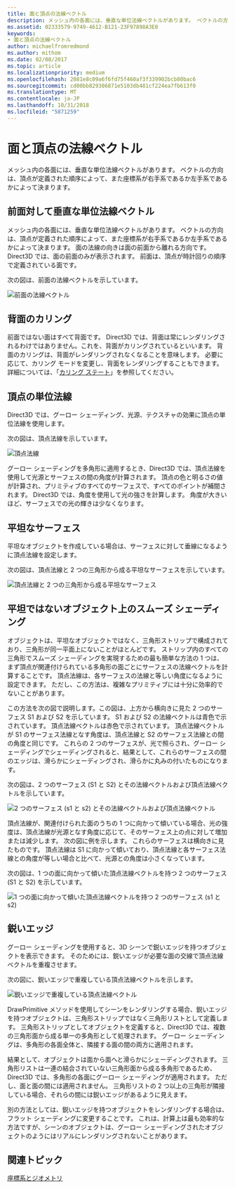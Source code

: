 ```yaml
---
title: 面と頂点の法線ベクトル
description: メッシュ内の各面には、垂直な単位法線ベクトルがあります。 ベクトルの方向は、頂点が定義された順序によって、また座標系が右手系であるか左手系であるかによって決まります。
ms.assetid: 02333579-9749-4612-B121-23F97898A3E0
keywords:
- 面と頂点の法線ベクトル
author: michaelfromredmond
ms.author: mithom
ms.date: 02/08/2017
ms.topic: article
ms.localizationpriority: medium
ms.openlocfilehash: 2081e8c09a6f6fd75f460af3f339902bcb80bac6
ms.sourcegitcommit: cd00bb829306871e5103db481cf224ea7fb613f0
ms.translationtype: MT
ms.contentlocale: ja-JP
ms.lasthandoff: 10/31/2018
ms.locfileid: "5871259"
---
```

# <a name="face-and-vertex-normal-vectors"></a>面と頂点の法線ベクトル


メッシュ内の各面には、垂直な単位法線ベクトルがあります。 ベクトルの方向は、頂点が定義された順序によって、また座標系が右手系であるか左手系であるかによって決まります。

## <a name="span-idperpendicularunitnormalvectorforafrontfacespanspan-idperpendicularunitnormalvectorforafrontfacespanspan-idperpendicularunitnormalvectorforafrontfacespanperpendicular-unit-normal-vector-for-a-front-face"></a><span id="Perpendicular_unit_normal_vector_for_a_front_face"></span><span id="perpendicular_unit_normal_vector_for_a_front_face"></span><span id="PERPENDICULAR_UNIT_NORMAL_VECTOR_FOR_A_FRONT_FACE"></span>前面対して垂直な単位法線ベクトル


メッシュ内の各面には、垂直な単位法線ベクトルがあります。 ベクトルの方向は、頂点が定義された順序によって、また座標系が右手系であるか左手系であるかによって決まります。 面の法線の向きは面の前面から離れる方向です。 Direct3D では、面の前面のみが表示されます。 前面は、頂点が時計回りの順序で定義されている面です。

次の図は、前面の法線ベクトルを示しています。

![前面の法線ベクトル](images/nrmlvect.png)

## <a name="span-idcullingbackfacesspanspan-idcullingbackfacesspanspan-idcullingbackfacesspanculling-back-faces"></a><span id="Culling_back_faces"></span><span id="culling_back_faces"></span><span id="CULLING_BACK_FACES"></span>背面のカリング


前面ではない面はすべて背面です。 Direct3D では、背面は常にレンダリングされるわけではありません。これを、背面がカリングされているといいます。 背面のカリングは、背面がレンダリングされなくなることを意味します。 必要に応じて、カリング モードを変更し、背面をレンダリングすることもできます。 詳細については、「[カリング ステート](https://msdn.microsoft.com/library/windows/desktop/bb204882)」を参照してください。

## <a name="span-idvertexunitnormalsspanspan-idvertexunitnormalsspanspan-idvertexunitnormalsspanvertex-unit-normals"></a><span id="Vertex_unit_normals"></span><span id="vertex_unit_normals"></span><span id="VERTEX_UNIT_NORMALS"></span>頂点の単位法線


Direct3D では、グーロー シェーディング、光源、テクスチャの効果に頂点の単位法線を使用します。

次の図は、頂点法線を示しています。

![頂点法線](images/vertnrml.png)

グーロー シェーディングを多角形に適用するとき、Direct3D では、頂点法線を使用して光源とサーフェスの間の角度が計算されます。 頂点の色と明るさの値が計算され、プリミティブのすべてのサーフェスで、すべてのポイントが補間されます。 Direct3D では、角度を使用して光の強さを計算します。 角度が大きいほど、サーフェスでの光の輝きは少なくなります。

## <a name="span-idflatsurfacesspanspan-idflatsurfacesspanspan-idflatsurfacesspanflat-surfaces"></a><span id="Flat_surfaces"></span><span id="flat_surfaces"></span><span id="FLAT_SURFACES"></span>平坦なサーフェス


平坦なオブジェクトを作成している場合は、サーフェスに対して垂線になるように頂点法線を設定します。

次の図は、頂点法線と 2 つの三角形から成る平坦なサーフェスを示しています。

![頂点法線と 2 つの三角形から成る平坦なサーフェス](images/flatvert.png)

## <a name="span-idsmoothshadingonanon-flatobjectspanspan-idsmoothshadingonanon-flatobjectspanspan-idsmoothshadingonanon-flatobjectspansmooth-shading-on-a-non-flat-object"></a><span id="Smooth_shading_on_a_non-flat_object"></span><span id="smooth_shading_on_a_non-flat_object"></span><span id="SMOOTH_SHADING_ON_A_NON-FLAT_OBJECT"></span>平坦ではないオブジェクト上のスムーズ シェーディング


オブジェクトは、平坦なオブジェクトではなく、三角形ストリップで構成されており、三角形が同一平面上にないことがほとんどです。 ストリップ内のすべての三角形でスムーズ シェーディングを実現するための最も簡単な方法の 1 つは、まず頂点が関連付けられている多角形の面ごとにサーフェスの法線ベクトルを計算することです。 頂点法線は、各サーフェスの法線と等しい角度になるように設定できます。 ただし、この方法は、複雑なプリミティブには十分に効率的でないことがあります。

この方法を次の図で説明します。この図は、上方から横向きに見た 2 つのサーフェス S1 および S2 を示しています。 S1 および S2 の法線ベクトルは青色で示されています。 頂点法線ベクトルは赤色で示されています。 頂点法線ベクトルが S1 のサーフェス法線となす角度は、頂点法線と S2 のサーフェス法線との間の角度と同じです。 これらの 2 つのサーフェスが、光で照らされ、グーロー シェーディングでシェーディングされると、結果として、これらのサーフェスの間のエッジは、滑らかにシェーディングされ、滑らかに丸みの付いたものになります。

次の図は、2 つのサーフェス (S1 と S2) とその法線ベクトルおよび頂点法線ベクトルを示しています。

![2 つのサーフェス (s1 と s2) とその法線ベクトルおよび頂点法線ベクトル](images/gvert.png)

頂点法線が、関連付けられた面のうちの 1 つに向かって傾いている場合、光の強度は、頂点法線が光源となす角度に応じて、そのサーフェス上の点に対して増加または減少します。 次の図に例を示します。 これらのサーフェスは横向きに見たものです。 頂点法線は S1 に向かって傾いており、頂点法線と各サーフェス法線との角度が等しい場合と比べて、光源との角度は小さくなっています。

次の図は、1 つの面に向かって傾いた頂点法線ベクトルを持つ 2 つのサーフェス (S1 と S2) を示しています。

![1 つの面に向かって傾いた頂点法線ベクトルを持つ 2 つのサーフェス (s1 と s2)](images/gvert2.png)

## <a name="span-idsharpedgesspanspan-idsharpedgesspanspan-idsharpedgesspansharp-edges"></a><span id="Sharp_edges"></span><span id="sharp_edges"></span><span id="SHARP_EDGES"></span>鋭いエッジ


グーロー シェーディングを使用すると、3D シーンで鋭いエッジを持つオブジェクトを表示できます。 そのためには、鋭いエッジが必要な面の交線で頂点法線ベクトルを重複させます。

次の図に、鋭いエッジで重複している頂点法線ベクトルを示します。

![鋭いエッジで重複している頂点法線ベクトル](images/shade1.png)

DrawPrimitive メソッドを使用してシーンをレンダリングする場合、鋭いエッジを持つオブジェクトは、三角形ストリップではなく三角形リストとして定義します。 三角形ストリップとしてオブジェクトを定義すると、Direct3D では、複数の三角形面から成る単一の多角形として処理されます。 グーロー シェーディングは、多角形の各面全体と、隣接する面の間の両方に適用されます。

結果として、オブジェクトは面から面へと滑らかにシェーディングされます。 三角形リストは一連の結合されていない三角形面から成る多角形であるため、Direct3D では、多角形の各面にグーロー シェーディングが適用されます。 ただし、面と面の間には適用されません。 三角形リストの 2 つ以上の三角形が隣接している場合、それらの間には鋭いエッジがあるように見えます。

別の方法としては、鋭いエッジを持つオブジェクトをレンダリングする場合は、フラット シェーディングに変更することです。 これは、計算上は最も効率的な方法ですが、シーンのオブジェクトは、グーロー シェーディングされたオブジェクトのようにはリアルにレンダリングされないことがあります。

## <a name="span-idrelated-topicsspanrelated-topics"></a><span id="related-topics"></span>関連トピック


[座標系とジオメトリ](coordinate-systems-and-geometry.md)

 

 




